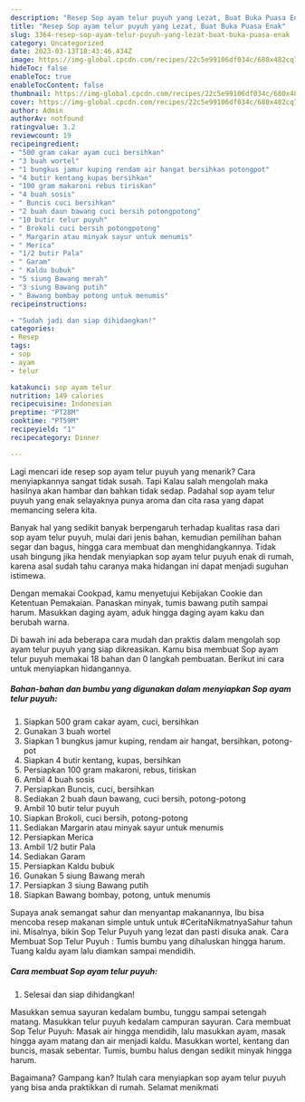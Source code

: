 ```yaml
---
description: "Resep Sop ayam telur puyuh yang Lezat, Buat Buka Puasa Enak"
title: "Resep Sop ayam telur puyuh yang Lezat, Buat Buka Puasa Enak"
slug: 3364-resep-sop-ayam-telur-puyuh-yang-lezat-buat-buka-puasa-enak
category: Uncategorized
date: 2023-03-13T18:43:46.434Z
image: https://img-global.cpcdn.com/recipes/22c5e99106df034c/680x482cq70/sop-ayam-telur-puyuh-foto-resep-utama.jpg
hideToc: false
enableToc: true
enableTocContent: false
thumbnail: https://img-global.cpcdn.com/recipes/22c5e99106df034c/680x482cq70/sop-ayam-telur-puyuh-foto-resep-utama.jpg
cover: https://img-global.cpcdn.com/recipes/22c5e99106df034c/680x482cq70/sop-ayam-telur-puyuh-foto-resep-utama.jpg
author: Admin
authorAv: notfound
ratingvalue: 3.2
reviewcount: 19
recipeingredient:
- "500 gram cakar ayam cuci bersihkan"
- "3 buah wortel"
- "1 bungkus jamur kuping rendam air hangat bersihkan potongpot"
- "4 butir kentang kupas bersihkan"
- "100 gram makaroni rebus tiriskan"
- "4 buah sosis"
- " Buncis cuci bersihkan"
- "2 buah daun bawang cuci bersih potongpotong"
- "10 butir telur puyuh"
- " Brokoli cuci bersih potongpotong"
- " Margarin atau minyak sayur untuk menumis"
- " Merica"
- "1/2 butir Pala"
- " Garam"
- " Kaldu bubuk"
- "5 siung Bawang merah"
- "3 siung Bawang putih"
- " Bawang bombay potong untuk menumis"
recipeinstructions:

- "Sudah jadi dan siap dihidangkan!"
categories:
- Resep
tags:
- sop
- ayam
- telur

katakunci: sop ayam telur 
nutrition: 149 calories
recipecuisine: Indonesian
preptime: "PT28M"
cooktime: "PT59M"
recipeyield: "1"
recipecategory: Dinner

---
```



Lagi mencari ide resep sop ayam telur puyuh yang menarik? Cara menyiapkannya sangat tidak susah. Tapi Kalau salah mengolah maka hasilnya akan hambar dan bahkan tidak sedap. Padahal sop ayam telur puyuh yang enak selayaknya punya aroma dan cita rasa yang dapat memancing selera kita.


Banyak hal yang sedikit banyak berpengaruh terhadap kualitas rasa dari sop ayam telur puyuh, mulai dari jenis bahan, kemudian pemilihan bahan segar dan bagus, hingga cara membuat dan menghidangkannya. Tidak usah bingung jika hendak menyiapkan sop ayam telur puyuh enak di rumah, karena asal sudah tahu caranya maka hidangan ini dapat menjadi suguhan istimewa.

Dengan memakai Cookpad, kamu menyetujui Kebijakan Cookie dan Ketentuan Pemakaian. Panaskan minyak, tumis bawang putih sampai harum. Masukkan daging ayam, aduk hingga daging ayam kaku dan berubah warna.


Di bawah ini ada beberapa cara mudah dan praktis dalam mengolah sop ayam telur puyuh yang siap dikreasikan. Kamu bisa membuat Sop ayam telur puyuh memakai 18 bahan dan 0 langkah pembuatan. Berikut ini cara untuk menyiapkan hidangannya.

<!--inarticleads1-->

##### Bahan-bahan dan bumbu yang digunakan dalam menyiapkan Sop ayam telur puyuh:

1. Siapkan 500 gram cakar ayam, cuci, bersihkan
1. Gunakan 3 buah wortel
1. Siapkan 1 bungkus jamur kuping, rendam air hangat, bersihkan, potong-pot
1. Siapkan 4 butir kentang, kupas, bersihkan
1. Persiapkan 100 gram makaroni, rebus, tiriskan
1. Ambil 4 buah sosis
1. Persiapkan  Buncis, cuci, bersihkan
1. Sediakan 2 buah daun bawang, cuci bersih, potong-potong
1. Ambil 10 butir telur puyuh
1. Siapkan  Brokoli, cuci bersih, potong-potong
1. Sediakan  Margarin atau minyak sayur untuk menumis
1. Persiapkan  Merica
1. Ambil 1/2 butir Pala
1. Sediakan  Garam
1. Persiapkan  Kaldu bubuk
1. Gunakan 5 siung Bawang merah
1. Persiapkan 3 siung Bawang putih
1. Siapkan  Bawang bombay, potong, untuk menumis


Supaya anak semangat sahur dan menyantap makanannya, Ibu bisa mencoba resep makanan simple untuk untuk #CeritaNikmatnyaSahur tahun ini. Misalnya, bikin Sop Telur Puyuh yang lezat dan pasti disuka anak. Cara Membuat Sop Telur Puyuh : Tumis bumbu yang dihaluskan hingga harum. Tuang kaldu ayam lalu diamkan sampai mendidih. 

<!--inarticleads2-->

##### Cara membuat Sop ayam telur puyuh:


1. Selesai dan siap dihidangkan!

Masukkan semua sayuran kedalam bumbu, tunggu sampai setengah matang. Masukkan telur puyuh kedalam campuran sayuran. Cara membuat Sop Telur Puyuh: Masak air hingga mendidih, lalu masukkan ayam, masak hingga ayam matang dan air menjadi kaldu. Masukkan wortel, kentang dan buncis, masak sebentar. Tumis, bumbu halus dengan sedikit minyak hingga harum. 

Bagaimana? Gampang kan? Itulah cara menyiapkan sop ayam telur puyuh yang bisa anda praktikkan di rumah. Selamat menikmati
